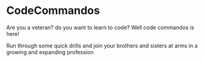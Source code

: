 # CodeCommandos
Are you a veteran? do you want to learn to code? Well code commandos is here!

Run through some quick drills and join your brothers and sisters at arms in a growing and expanding profession
